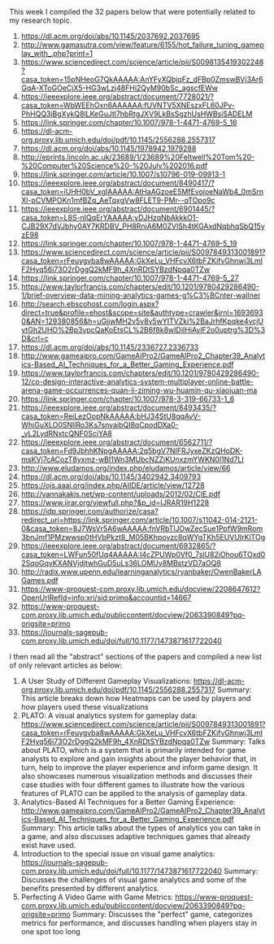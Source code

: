 This week I compiled the 32 papers below that were potentially related to my research topic.
1.  https://dl.acm.org/doi/abs/10.1145/2037692.2037695
2.  http://www.gamasutra.com/view/feature/6155/hot_failure_tuning_gameplay_with_.php?print=1
3.  https://www.sciencedirect.com/science/article/pii/S0098135419302248?casa_token=15pNHeoG7QkAAAAA:AnYFyXQbjqFz_dFBp0ZmswBVj3Ar6GqA-XToGOeCjX5-HG3wLzj48FHi2QyM90bSc_agscfEWw
4.  https://ieeexplore.ieee.org/abstract/document/7728021/?casa_token=WbWEEhOxn6AAAAAA:fUVNTV5XNEszxFL60JPv-PhHQQ3jBgXykQ8lLKeGuJtl7hbRtgJXV9LkBsSgzhUsHWBsiSADELM
5.  https://link.springer.com/chapter/10.1007/978-1-4471-4769-5_16
6.  https://dl-acm-org.proxy.lib.umich.edu/doi/pdf/10.1145/2556288.2557317
7.  https://dl.acm.org/doi/abs/10.1145/1978942.1979288
8.  http://eprints.lincoln.ac.uk/23689/1/23689%20Feltwell%20Tom%20-%20Computer%20Science%20-%20July%202016.pdf
9.  https://link.springer.com/article/10.1007/s10796-019-09913-1
10. https://ieeexplore.ieee.org/abstract/document/8490417/?casa_token=iUHH0bV_xgIAAAAA:AtHaAGzoeE5MfEvojoeNaWb4_0mSrnXl-pCVMPOKn1mfBZq_AeTqxgVw8FLET9-PMr--qTOpo9c
11. https://ieeexplore.ieee.org/abstract/document/6901445/?casa_token=L8S-nIQqErYAAAAA:yDJHzqNbAkkkO1-CJB29X7dVJbhy0AY7KRDBV_PH8RnjA6M0ZVlSh4tKGAxdNqbhqSbQ15yzE98
12. https://link.springer.com/chapter/10.1007/978-1-4471-4769-5_19
13. https://www.sciencedirect.com/science/article/pii/S0097849313001891?casa_token=rFeuygvba8wAAAAA:GkXeLu_VHFcvX6tbFZKifvGhnwj3LmIF2Hyq56i73O2rDggQ2kMF9h_4XnRDtSYBzdNpqa0TZw
14. https://link.springer.com/chapter/10.1007/978-1-4471-4769-5_27
15. https://www.taylorfrancis.com/chapters/edit/10.1201/9780429286490-1/brief-overview-data-mining-analytics-games-g%C3%BCnter-wallner
16. http://search.ebscohost.com/login.aspx?direct=true&profile=ehost&scope=site&authtype=crawler&jrnl=16936930&AN=129380856&h=uGjjwMH2v5v8v5wYITVZki%2BaJrhfKpqke4vcjUytGh2UHO%2Bp3vpcQaKoEtsCL%2B6f8k8wIDiIHiAylF2o0uptrg%3D%3D&crl=c
17. https://dl.acm.org/doi/abs/10.1145/2336727.2336733
18. http://www.gameaipro.com/GameAIPro2/GameAIPro2_Chapter39_Analytics-Based_AI_Techniques_for_a_Better_Gaming_Experience.pdf
19. https://www.taylorfrancis.com/chapters/edit/10.1201/9780429286490-12/co-design-interactive-analytics-system-multiplayer-online-battle-arena-game-occurrences-quan-li-ziming-wu-huamin-qu-xiaojuan-ma
20. https://link.springer.com/chapter/10.1007/978-3-319-66733-1_6
21. https://ieeexplore.ieee.org/abstract/document/8493435/?casa_token=ReiLezOopNkAAAAA:bHJ34StU8qqAvV-WhiGuXLO0SNllRo3Ks7snvaibQI8qCpodDXa0-_yL2LydRNxtcQNF0ScjYA8
22. https://ieeexplore.ieee.org/abstract/document/6562711/?casa_token=Fd9JbhhKNpgAAAAA:2q5bgV7NIFRJyxeZKzQHoDK-msKVj7cACozT8yxmz-wBI1Wn3MUbcNZZjKUnxzmYWKN0l1Nd7LI
23. http://www.eludamos.org/index.php/eludamos/article/view/66
24. https://dl.acm.org/doi/abs/10.1145/3402942.3409793
25. https://ojs.aaai.org/index.php/AIIDE/article/view/12728
26. http://yannakakis.net/wp-content/uploads/2012/02/CIE.pdf
27. https://www.ijrar.org/viewfull.php?&p_id=IJRAR19H1228
28. https://idp.springer.com/authorize/casa?redirect_uri=https://link.springer.com/article/10.1007/s11042-014-2121-0&casa_token=8J7WsVr5A6wAAAAA:fnVRbTlJOwZecSue1PpfW9mRom3bnJmf1PMzwwsp0tHVbPkzt8_M05BKhpovzc8qWYgTKh5EUVUIrKlTOg
29. https://ieeexplore.ieee.org/abstract/document/6932865/?casa_token=LWFun50fUq4AAAAA:I4cZPUWp0Vf0_7slU82iOhou6TOxd02SqoGqvKXANVjdjtwhGuD5uLs36LOMUv8MBstzVD7aOQ8
30. http://radix.www.upenn.edu/learninganalytics/ryanbaker/OwenBakerLAGames.pdf
31. https://www-proquest-com.proxy.lib.umich.edu/docview/2208647612?OpenUrlRefId=info:xri/sid:primo&accountid=14667
32. https://www-proquest-com.proxy.lib.umich.edu/publiccontent/docview/2063390849?pq-origsite=primo
33. https://journals-sagepub-com.proxy.lib.umich.edu/doi/full/10.1177/1473871617722040

I then read all the "abstract" sections of the papers and compiled a new list of only relevant articles as below:
1. A User Study of Different Gameplay Visualizations: https://dl-acm-org.proxy.lib.umich.edu/doi/pdf/10.1145/2556288.2557317
    Summary: This article breaks down how Heatmaps can be used by players and how players used these visualizations
2. PLATO: A visual analytics system for gameplay data: https://www.sciencedirect.com/science/article/pii/S0097849313001891?casa_token=rFeuygvba8wAAAAA:GkXeLu_VHFcvX6tbFZKifvGhnwj3LmIF2Hyq56i73O2rDggQ2kMF9h_4XnRDtSYBzdNpqa0TZw
    Summary: Talks about PLATO, which is a system that is primarily intended for game analysts to explore and gain insights about the player behavior that, in turn, help to improve the player experience and inform game design. It also showcases numerous visualization methods and discusses their case studies with four different games to illustrate how the various features of PLATO can be applied to the analysis of gameplay data.
3. Analytics-Based AI Techniques for a Better Gaming Experience: http://www.gameaipro.com/GameAIPro2/GameAIPro2_Chapter39_Analytics-Based_AI_Techniques_for_a_Better_Gaming_Experience.pdf
    Summary: This article talks about the types of analytics you can take in a game, and also discusses adaptive techniques games that already exist have used.
4. Introduction to the special issue on visual game analytics: https://journals-sagepub-com.proxy.lib.umich.edu/doi/full/10.1177/1473871617722040
    Summary: Discusses the challenges of visual game analytics and some of the benefits presented by different analytics.
5. Perfecting A Video Game with Game Metrics: https://www-proquest-com.proxy.lib.umich.edu/publiccontent/docview/2063390849?pq-origsite=primo
    Summary: Discusses the "perfect" game, categorizes metrics for performance, and discusses handling when players stay in one spot too long
